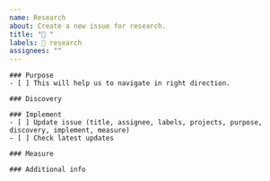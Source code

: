 ```yaml
---
name: Research
about: Create a new issue for research.
title: "🔭 "
labels: 🔭 research
assignees: ""
---
```


```[tasklist]
### Purpose
- [ ] This will help us to navigate in right direction.
```

```[tasklist]
### Discovery
```

```[tasklist]
### Implement
- [ ] Update issue (title, assignee, labels, projects, purpose, discovery, implement, measure)
- [ ] Check latest updates
```

```[tasklist]
### Measure
```

```[tasklist]
### Additional info
```
